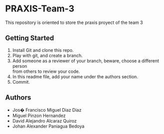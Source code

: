 ﻿# PRAXIS-Team-3
This repository is oriented to store the praxis proyect of the team 3

## Getting Started

  1. Install Git and clone this repo.
  2. Play with git, and create a branch.
  3. Add someone as a reviewer of your branch, beware, choose a different person  
     from others to review your code.
  4. In this readme file, add your name under the authors section.
  5. Commit.

## Authors
* Jos� Francisco Miguel Diaz Diaz
* Miguel Pinzon Hernandez
* David Alejandro Alcaraz Quiroz
* Johan Alexander Paniagua Bedoya